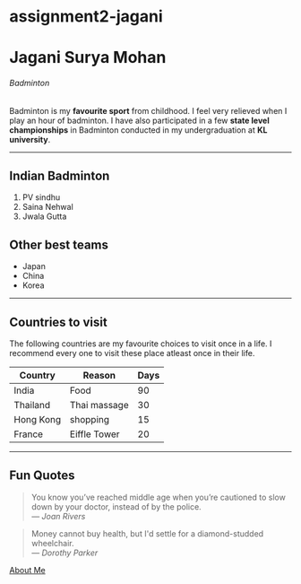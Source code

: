 # assignment2-jagani
# Jagani Surya Mohan
###### Badminton

Badminton is my **favourite sport** from childhood. I feel very relieved when I play an hour of badminton. I have also participated in a few **state level championships** in Badminton conducted in my undergraduation at **KL university**.

---
## Indian Badminton
1. PV sindhu
1. Saina Nehwal
1. Jwala Gutta

## Other best teams
* Japan
* China
* Korea

---
## Countries to visit
The following countries are my favourite choices to visit once in a life. I recommend every one to visit these place atleast once in their life.

| Country | Reason | Days |
| --- | --- | --- |
| India | Food | 90 |
| Thailand | Thai massage | 30 |
| Hong Kong | shopping | 15 |
| France | Eiffle Tower | 20 |

---
## Fun Quotes
> You know you’ve reached middle age when you’re cautioned to slow down by your doctor, instead of by the police. 
<br> — *Joan Rivers*

> Money cannot buy health, but I'd settle for a diamond-studded wheelchair.
<br> — *Dorothy Parker*


[About Me](AboutMe.md)